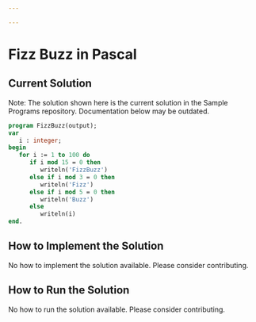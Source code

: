 ```yaml
---

---
```


# Fizz Buzz in Pascal

## Current Solution

Note: The solution shown here is the current solution in the Sample Programs repository. Documentation below may be outdated.

```Pascal
program FizzBuzz(output);
var
   i : integer;
begin
   for i := 1 to 100 do
      if i mod 15 = 0 then
         writeln('FizzBuzz')
      else if i mod 3 = 0 then
         writeln('Fizz')
      else if i mod 5 = 0 then
         writeln('Buzz')
      else
         writeln(i)
end.

```

## How to Implement the Solution

No how to implement the solution available. Please consider contributing.

## How to Run the Solution

No how to run the solution available. Please consider contributing.